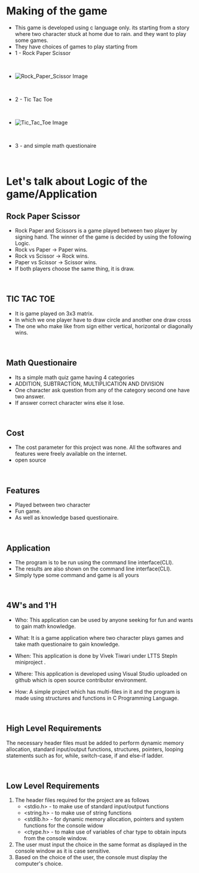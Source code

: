 # Making of the game

*   This game is developed using c language only. its starting from a story where two character stuck at home due to rain. and they want to play some games.
*   They have choices of games to play starting from 
*   1 - Rock Paper Scissor 

<br>

*  ![Rock_Paper_Scissor Image](https://github.com/Tiwari007/L-T-Miniproject-in-C/blob/master/6_ImagesAndVideos/Rock_Paper.png?raw=true)

<br>

*   2 - Tic Tac Toe

<br>

*   ![Tic_Tac_Toe Image](https://github.com/Tiwari007/L-T-Miniproject-in-C/blob/master/6_ImagesAndVideos/Tic_Tac.jpg?raw=true)

<br>

*   3 - and simple math questionaire

<br>


# Let's talk about Logic of the game/Application

## Rock Paper Scissor
 
*   Rock Paper and Scissors is a game played between two player by signing hand. The winner of the game is decided by using the following Logic.
*   Rock vs Paper -> Paper wins.
*   Rock vs Scissor -> Rock wins.
*   Paper vs Scissor -> Scissor wins.
*   If both players choose the same thing, it is draw.

<br>

## TIC TAC TOE
 
*   It is game played on 3x3 matrix.
*   In which we one player have to draw circle and another one draw cross
*   The one who make like from sign either vertical, horizontal or diagonally wins.

<br>

##  Math Questionaire

*   Its a simple math quiz game having 4 categories
*   ADDITION, SUBTRACTION, MULTIPLICATION AND DIVISION
*   One character ask question from any of the category second one have two answer.
*   If answer correct character wins else it lose.

<br>


## Cost

*   The cost parameter for this project was none. All the softwares and features were freely available on the internet.
* open source 

<br>


## Features

*   Played between two character
*   Fun game.
*   As well as knowledge based questionaire.

<br>


## Application

*   The program is to be run using the command line interface(CLI).
*   The results are also shown on the command line interface(CLI).
*   Simply type some command and game is all yours

<br>


## 4W's and 1'H

*   Who:
    This application can be used by anyone seeking for fun and wants to gain math knowledge.

*   What:
    It is a game application where two character plays games and take math questionaire to gain knowledge.
  
*   When:
    This application is done by Vivek Tiwari under LTTS StepIn miniproject .
  
*   Where:
    This application is developed using Visual Studio uploaded on github which is open source contributor environment.
  
*   How:
    A simple project which has multi-files in it and the program is made using structures and functions in C Programming Language.

<br>

  
## High Level Requirements


The necessary header files must be added to perform dynamic memory allocation, standard input/output functions, structures, pointers, looping statements such as for, while, switch-case, if and else-if ladder.

<br>



## Low Level Requirements

1. The header files required for the project are as follows
   *  <stdio.h> - to make use of standard input/output functions
   *  <string.h> - to make use of string functions
   *  <stdlib.h> - for dynamic memory allocation, pointers and system functions for the console widow
   *  <ctype.h> - to make use of variables of char type to obtain inputs from the console window.
2. The user must input the choice in the same format as displayed in the console window as it is case sensitive.
3. Based on the choice of the user, the console must display the computer's choice.

<br>


  




